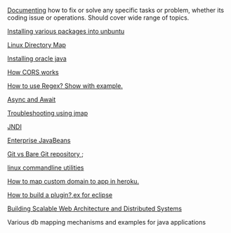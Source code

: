 [Documenting](https://github.com/bhochhi/howto-guide/wiki) how to fix or solve any specific tasks or problem, whether its coding issue or operations. Should cover wide range of topics.

[Installing various packages into unbuntu](https://github.com/bhochhi/howto-guide/wiki/command-line-installation-of-various-packages-in-ubuntu)

[Linux Directory Map](http://blog.danyll.com/linux-directory-map/)

[Installing oracle java]()

[How CORS works](http://www.html5rocks.com/en/tutorials/cors/)

[How to use Regex? Show with example.](https://github.com/bhochhi/howto-guide/wiki/regex)

[Async and Await](https://github.com/bhochhi/howto-guide/wiki/Async-and-Await)

[Troubleshooting using jmap](https://github.com/bhochhi/howto-guide/wiki/Troubleshooting-using-jmap)

[JNDI](https://github.com/bhochhi/howto-guide/wiki/JNDI)

[Enterprise JavaBeans](https://github.com/bhochhi/howto-guide/wiki/Enterprise-JavaBeans)

[Git vs Bare Git repository ](http://www.saintsjd.com/2011/01/what-is-a-bare-git-repository/);

[linux commandline utilities](https://github.com/bhochhi/howto-guide/wiki/linux-command-line-tools)

[How to map custom domain to app in heroku.](https://github.com/bhochhi/howto-guide/wiki/JNDI)

[How to build a plugin?,ex for eclipse]()

[Building Scalable Web Architecture and Distributed Systems](http://www.drdobbs.com/web-development/building-scalable-web-architecture-and-d/240142422)

Various db mapping mechanisms and examples for java applications

